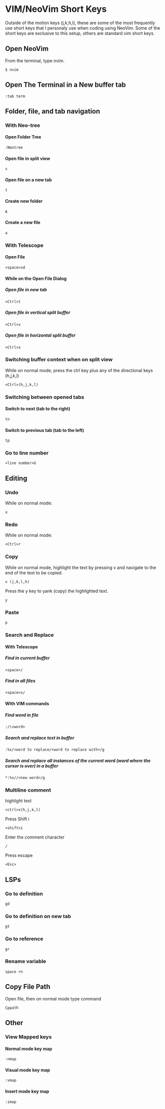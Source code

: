 # VIM/NeoVim Short Keys

Outside of the motion keys (j,k,h,l), these are some of the most frequently use short keys that I personaly use when coding using NeoVim. Some of the short keys are exclusive to this setup, others are standard vim short keys.

## Open NeoVim

From the terminal, type nvim.
```
$ nvim
```

## Open The Terminal in a New buffer tab

```
:tab term 
```

## Folder, file, and tab navigation

### With Neo-tree

#### Open Folder Tree

```
:Neotree
```

#### Open file in split view

```
s
```

#### Open file on a new tab

```
t
```

#### Create new folder

```
A
```

#### Create a new file 

```
a
```

### With Telescope

#### Open File

```
<space>sd
```

#### While on the Open File Dialog

##### Open file in new tab

```
<Ctrl>t
```

##### Open file in vertical split buffer

```
<Ctrl>v
````

##### Open file in horizontal split buffer

```
<Ctrl>x
```

### Switching buffer context when on split view

While on normal mode, press the ctrl key plus any of the directional keys (h,j,k,l)

```
<Ctrl>(h,j,k,l)
```

### Switching between opened tabs

#### Switch to next (tab to the right)

```
tn
```

#### Switch to previous tab (tab to the left)

```
tp
```

### Go to line number

```
<line number>G
```

## Editing

### Undo

While on normal mode:

```
u
```

### Redo

While on normal mode:

```
<Ctrl>r
```

### Copy
While on normal mode, highlight the text by pressing v and navigate to the end of the text to be copied.
```
v (j,k,l,h)
```

Press the y key to yank (copy) the highlighted text.

```
y
```

### Paste

```
p
```
### Search and Replace

#### With Telescope

##### Find in current buffer

```
<space>/
```

##### Find in all files

```
<space>s/
```

#### WIth VIM commands

##### Find word in file

```
:/\<word>
```

##### Search and replace text in buffer

```
:%s/<word to replace/<word to replace with>/g
```

##### Search and replace all instances of the current word (word where the cursor is over) in a buffer

```
*:%s//<new word>/g
```

### Multiline comment

highlight text 
```
<ctrl>v(h,j,k,l)
```

Press Shift i 

```
<shift>i
```

Enter the comment character

```
/
```
Press escape

```
<Esc>
```

## LSPs

### Go to definition

```
gd
```
### Go to definition on new tab

```
gt
```

### Go to reference

```
gr
```

### Rename variable

```
space rn
```

## Copy File Path

Open file, then on normal mode type command

```
Cppath
```

## Other

### View Mapped keys

#### Normal mode key map

```
:nmap 
```

#### Visual mode key map

```
:vmap 
```

#### Insert mode key map 

```
:imap
```
